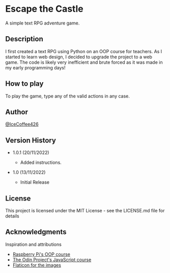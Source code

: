 # Escape the Castle

A simple text RPG adventure game.

## Description

I first created a text RPG using Python on an OOP course for teachers. As I started to learn web design, I decided to upgrade the project to a web game. The code is likely very inefficient and brute forced as it was made in my early programming days!

## How to play

To play the game, type any of the valid actions in any case.

## Author

[@IceCoffee426](https://github.com/icecoffee426)

## Version History

* 1.0.1 (20/11/2022)
    * Added instructions.

* 1.0 (13/11/2022)
    * Initial Release

## License

This project is licensed under the MIT License - see the LICENSE.md file for details

## Acknowledgments

Inspiration and attributions
* [Raspberry Pi's OOP course](https://www.futurelearn.com/courses/object-oriented-principles)
* [The Odin Project's JavaScript course](https://www.theodinproject.com)
* [Flaticon for the images](https://www.flaticon.com)
